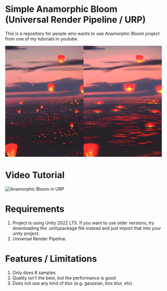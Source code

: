 # Simple Anamorphic Bloom (Universal Render Pipeline / URP)
This is a repository for people who wants to use Anamorphic Bloom project from one of my tutorials in youtube.

![Screenshot](sample_img.png)

# Video Tutorial
![Anamorphic Bloom in URP](https://www.youtube.com/@Invelord)

# Requirements
1. Project is using Unity 2022 LTS. If you want to use older versions, try downloading the .unitypackage file instead and just import that into your unity project.
2. Universal Render Pipeline.

# Features / Limitations
1. Only does 8 samples
2. Quality isn't the best, but the performance is good
3. Does not use any kind of blur (e.g. gaussian, box blur, etc)
